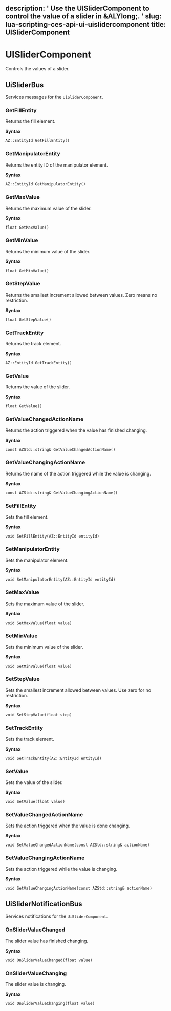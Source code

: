 description: ' Use the UISliderComponent to control the value of a slider in &ALYlong;. '
slug: lua-scripting-ces-api-ui-uislidercomponent
title: UISliderComponent
---
# UISliderComponent<a name="lua-scripting-ces-api-ui-uislidercomponent"></a>

Controls the values of a slider\.

## UiSliderBus<a name="lua-scripting-ces-api-ui-uislidercomponent-uisliderbus"></a>

Services messages for the `UiSliderComponent`\.

### GetFillEntity<a name="lua-scripting-ces-api-ui-uislidercomponent-uisliderbus-getfillentity"></a>

Returns the fill element\.

**Syntax**

```
AZ::EntityId GetFillEntity()
```

### GetManipulatorEntity<a name="lua-scripting-ces-api-ui-uislidercomponent-uisliderbus-getmanipulatorentity"></a>

Returns the entity ID of the manipulator element\.

**Syntax**

```
AZ::EntityId GetManipulatorEntity()
```

### GetMaxValue<a name="lua-scripting-ces-api-ui-uislidercomponent-uisliderbus-getmaxvalue"></a>

Returns the maximum value of the slider\.

**Syntax**

```
float GetMaxValue()
```

### GetMinValue<a name="lua-scripting-ces-api-ui-uislidercomponent-uisliderbus-getminvalue"></a>

Returns the minimum value of the slider\.

**Syntax**

```
float GetMinValue()
```

### GetStepValue<a name="lua-scripting-ces-api-ui-uislidercomponent-uisliderbus-getstepvalue"></a>

Returns the smallest increment allowed between values\. Zero means no restriction\.

**Syntax**

```
float GetStepValue()
```

### GetTrackEntity<a name="lua-scripting-ces-api-ui-uislidercomponent-uisliderbus-gettrackentity"></a>

Returns the track element\.

**Syntax**

```
AZ::EntityId GetTrackEntity()
```

### GetValue<a name="lua-scripting-ces-api-ui-uislidercomponent-uisliderbus-getvalue"></a>

Returns the value of the slider\.

**Syntax**

```
float GetValue()
```

### GetValueChangedActionName<a name="lua-scripting-ces-api-ui-uislidercomponent-uisliderbus-getvaluechangedactionname"></a>

Returns the action triggered when the value has finished changing\.

**Syntax**

```
const AZStd::string& GetValueChangedActionName() 
```

### GetValueChangingActionName<a name="lua-scripting-ces-api-ui-uislidercomponent-uisliderbus-getvaluechangingactionname"></a>

Returns the name of the action triggered while the value is changing\.

**Syntax**

```
const AZStd::string& GetValueChangingActionName() 
```

### SetFillEntity<a name="lua-scripting-ces-api-ui-uislidercomponent-uisliderbus-setfillentity"></a>

Sets the fill element\.

**Syntax**

```
void SetFillEntity(AZ::EntityId entityId)
```

### SetManipulatorEntity<a name="lua-scripting-ces-api-ui-uislidercomponent-uisliderbus-setmanipulatorentity"></a>

Sets the manipulator element\.

**Syntax**

```
void SetManipulatorEntity(AZ::EntityId entityId) 
```

### SetMaxValue<a name="lua-scripting-ces-api-ui-uislidercomponent-uisliderbus-setmaxvalue"></a>

Sets the maximum value of the slider\.

**Syntax**

```
void SetMaxValue(float value)
```

### SetMinValue<a name="lua-scripting-ces-api-ui-uislidercomponent-uisliderbus-setminvalue"></a>

Sets the minimum value of the slider\.

**Syntax**

```
void SetMinValue(float value)
```

### SetStepValue<a name="lua-scripting-ces-api-ui-uislidercomponent-uisliderbus-setstepvalue"></a>

Sets the smallest increment allowed between values\. Use zero for no restriction\.

**Syntax**

```
void SetStepValue(float step)
```

### SetTrackEntity<a name="lua-scripting-ces-api-ui-uislidercomponent-uisliderbus-settrackentity"></a>

Sets the track element\.

**Syntax**

```
void SetTrackEntity(AZ::EntityId entityId)
```

### SetValue<a name="lua-scripting-ces-api-ui-uislidercomponent-uisliderbus-setvalue"></a>

Sets the value of the slider\.

**Syntax**

```
void SetValue(float value)
```

### SetValueChangedActionName<a name="lua-scripting-ces-api-ui-uislidercomponent-uisliderbus-setvaluechangedactionname"></a>

Sets the action triggered when the value is done changing\.

**Syntax**

```
void SetValueChangedActionName(const AZStd::string& actionName)
```

### SetValueChangingActionName<a name="lua-scripting-ces-api-ui-uislidercomponent-uisliderbus-setvaluechangingactionname"></a>

Sets the action triggered while the value is changing\.

**Syntax**

```
void SetValueChangingActionName(const AZStd::string& actionName)
```

## UiSliderNotificationBus<a name="lua-scripting-ces-api-ui-uislidercomponent-uislidernotificationbus"></a>

Services notifications for the `UiSliderComponent`\.

### OnSliderValueChanged<a name="lua-scripting-ces-api-ui-uislidercomponent-uislidernotificationbus-onslidervaluechanged"></a>

The slider value has finished changing\.

**Syntax**

```
void OnSliderValueChanged(float value)
```

### OnSliderValueChanging<a name="lua-scripting-ces-api-ui-uislidercomponent-uislidernotificationbus-onslidervaluechanging"></a>

The slider value is changing\.

**Syntax**

```
void OnSliderValueChanging(float value)
```